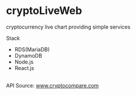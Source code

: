 # cryptoLiveWeb
cryptocurrency live chart providing simple services<br>

Stack<br>
- RDS(MariaDB)<br>
- DynamoDB
- Node.js
- React.js
<br><br>

API Source: www.cryptocompare.com
